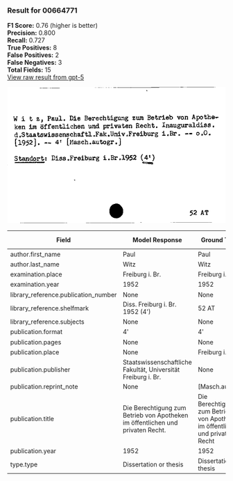 ### Result for 00664771
**F1 Score:** 0.76 (higher is better)<br>**Precision:** 0.800<br>**Recall:** 0.727<br>**True Positives:** 8<br>**False Positives:** 2<br>**False Negatives:** 3<br>**Total Fields:** 15<br>[View raw result from gpt-5](https://github.com/RISE-UNIBAS/humanities_data_benchmark/blob/main/results/2025-09-02/T0165/request_T0165_00664771.json)

<img src="https://github.com/RISE-UNIBAS/humanities_data_benchmark/blob/main/benchmarks/zettelkatalog/images/00664771.jpg?raw=true" alt="00664771" width="600px">

| Field | Model Response | Ground Truth | Fuzzy Score | Match |
|-------|----------------|--------------|-------------|-------|
| author.first_name | Paul | Paul | 1.000 | ✅ |
| author.last_name | Witz | Witz | 1.000 | ✅ |
| examination.place | Freiburg i. Br. | Freiburg i.Br. | 0.966 | ✅ |
| examination.year | 1952 | 1952 | 1.000 | ✅ |
| library_reference.publication_number | None | None | 1.000 | ✅ |
| library_reference.shelfmark | Diss. Freiburg i. Br. 1952 (4') | 52 AT | 0.167 | ❌ |
| library_reference.subjects | None | None | 1.000 | ✅ |
| publication.format | 4' | 4' | 1.000 | ✅ |
| publication.pages | None | None | 1.000 | ✅ |
| publication.place | None | Freiburg i.Br. | 0.000 | ❌ |
| publication.publisher | Staatswissenschaftliche Fakultät, Universität Freiburg i. Br. | None | 0.000 | ❌ |
| publication.reprint_note | None | [Masch.autogr.] | 0.000 | ❌ |
| publication.title | Die Berechtigung zum Betrieb von Apotheken im öffentlichen und privaten Recht. | Die Berechtigung zum Betrieb von Apotheken im öffentlichen und privaten Recht | 0.994 | ✅ |
| publication.year | 1952 | 1952 | 1.000 | ✅ |
| type.type | Dissertation or thesis | Dissertation or thesis | 1.000 | ✅ |
